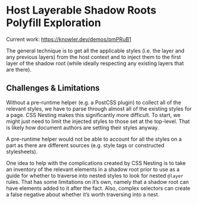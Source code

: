 # Host Layerable Shadow Roots Polyfill Exploration

Current work: https://knowler.dev/demos/pmPRuB1

The general technique is to get all the applicable styles (i.e. the
layer and any previous layers) from the host context and to inject them
to the first layer of the shadow root (while ideally respecting any
existing layers that are there).

## Challenges & Limitations

Without a pre-runtime helper (e.g. a PostCSS plugin) to collect all of
the relevant styles, we have to parse through almost all of the existing
styles for a page. CSS Nesting makes this significantly more difficult.
To start, we might just need to limit the injected styles to those set
at the top-level. That is likely how document authors are setting their
styles anyway.

A pre-runtime helper would not be able to account for all the styles on
a part as there are different sources (e.g. style tags or constructed
stylesheets).

One idea to help with the complications created by CSS Nesting is to
take an inventory of the relevant elements in a shadow root prior to use
as a guide for whether to traverse into nested styles to look for nested
`@layer` rules. That has some limitations on it’s own, namely that a
shadow root can have elements added to it after the fact. Also, complex
selectors can create a false negative about whether it’s worth
traversing into a nest.

